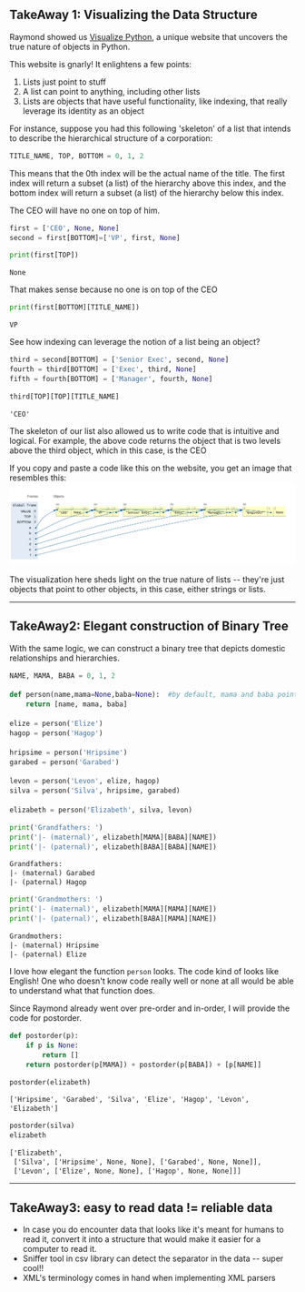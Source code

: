 
## TakeAway 1: Visualizing the Data Structure

Raymond showed us [Visualize Python](http://www.pythontutor.com/visualize.html#mode=edit), a unique website that uncovers the true nature of objects in Python.  

This website is gnarly!  It enlightens a few points:
1.  Lists just point to stuff
2.  A list can point to anything, including other lists
3. Lists are objects that have useful functionality, like indexing, that really leverage its identity as an object

For instance, suppose you had this following 'skeleton' of a list that intends to describe the hierarchical structure of a corporation:





```python
TITLE_NAME, TOP, BOTTOM = 0, 1, 2
```

This means that the 0th index will be the actual name of the title. The first index will return a subset (a list) of the hierarchy above this index, and the bottom index will return a subset (a list) of the hierarchy below this index. 

The CEO will have no one on top of him.  


```python
first = ['CEO', None, None]
second = first[BOTTOM]=['VP', first, None]
```


```python
print(first[TOP])
```

    None


That makes sense because no one is on top of the CEO


```python
print(first[BOTTOM][TITLE_NAME])
```

    VP


See how indexing can leverage the notion of a list being an object?


```python
third = second[BOTTOM] = ['Senior Exec', second, None]
fourth = third[BOTTOM] = ['Exec', third, None]
fifth = fourth[BOTTOM] = ['Manager', fourth, None]
```


```python
third[TOP][TOP][TITLE_NAME]
```




    'CEO'



The skeleton of our list also allowed us to write code that is intuitive and logical. For example, the above code returns the object that is two levels above the third object, which in this case, is the CEO

If you copy and paste a code like this on the website, you get an image that resembles this:
![alt text](visualize_lists.png/ "Logo Title Text 1")

The visualization here sheds light on the true nature of lists -- they're just objects that point to other objects, in this case, either strings or lists.


____________________________________________________________________

## TakeAway2: Elegant construction of Binary Tree

With the same logic, we can construct a binary tree that depicts domestic relationships and hierarchies.


```python
NAME, MAMA, BABA = 0, 1, 2 

def person(name,mama=None,baba=None):  #by default, mama and baba point to None
    return [name, mama, baba]

elize = person('Elize')
hagop = person('Hagop')

hripsime = person('Hripsime')
garabed = person('Garabed')

levon = person('Levon', elize, hagop)
silva = person('Silva', hripsime, garabed)

elizabeth = person('Elizabeth', silva, levon)

```


```python
print('Grandfathers: ')
print('|- (maternal)', elizabeth[MAMA][BABA][NAME])
print('|- (paternal)', elizabeth[BABA][BABA][NAME])
```

    Grandfathers: 
    |- (maternal) Garabed
    |- (paternal) Hagop



```python
print('Grandmothers: ')
print('|- (maternal)', elizabeth[MAMA][MAMA][NAME])
print('|- (paternal)', elizabeth[BABA][MAMA][NAME])
```

    Grandmothers: 
    |- (maternal) Hripsime
    |- (paternal) Elize


I love how elegant the function ```person``` looks. The code kind of looks like English!  One who doesn't know code really well or none at all would be able to understand what that function does.



Since Raymond already went over pre-order and in-order, I will provide the code for postorder.


```python
def postorder(p):
    if p is None:
        return []
    return postorder(p[MAMA]) + postorder(p[BABA]) + [p[NAME]]
```


```python
postorder(elizabeth)
```




    ['Hripsime', 'Garabed', 'Silva', 'Elize', 'Hagop', 'Levon', 'Elizabeth']




```python
postorder(silva)
elizabeth
```




    ['Elizabeth',
     ['Silva', ['Hripsime', None, None], ['Garabed', None, None]],
     ['Levon', ['Elize', None, None], ['Hagop', None, None]]]



______________________________________________________

## TakeAway3: easy to read data != reliable data

* In case you do encounter data that looks like it's meant for humans to read it, convert it into a structure that would make it easier for a computer to read it.  
* Sniffer tool in csv library can detect the separator in the data -- super cool!!
* XML's terminology comes in hand when implementing XML parsers
